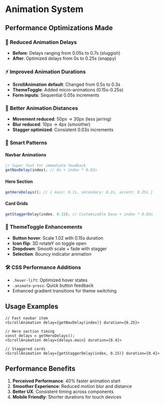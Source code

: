 # Animation System

## Performance Optimizations Made

### 🚀 **Reduced Animation Delays**

- **Before**: Delays ranging from 0.05s to 0.7s (sluggish)
- **After**: Optimized delays from 0s to 0.25s (snappy)

### ⚡ **Improved Animation Durations**

- **ScrollAnimation default**: Changed from 0.5s to 0.3s
- **ThemeToggle**: Added micro-animations (0.15s-0.25s)
- **Form inputs**: Sequential 0.05s increments

### 🎯 **Better Animation Distances**

- **Movement reduced**: 50px → 30px (less jarring)
- **Blur reduced**: 10px → 4px (smoother)
- **Stagger optimized**: Consistent 0.03s increments

### 📱 **Smart Patterns**

#### **Navbar Animations**

```typescript
// Super fast for immediate feedback
getNavDelay(index); // 0s + index * 0.02s
```

#### **Hero Section**

```typescript
getHeroDelays(); // { main: 0.1s, secondary: 0.2s, accent: 0.25s }
```

#### **Card Grids**

```typescript
getStaggerDelay(index, 0.15); // Customizable base + index * 0.03s
```

### 🎨 **ThemeToggle Enhancements**

- **Button hover**: Scale 1.02 with 0.15s duration
- **Icon flip**: 3D rotateY on toggle open
- **Dropdown**: Smooth scale + fade with stagger
- **Selection**: Bouncy indicator animation

### 🛠 **CSS Performance Additions**

- `.hover-lift`: Optimized hover states
- `.animate-press`: Quick button feedback
- Enhanced gradient transitions for theme switching

## Usage Examples

```tsx
// Fast navbar item
<ScrollAnimation delay={getNavDelay(index)} duration={0.25}>

// Hero section timing
const delays = getHeroDelays();
<ScrollAnimation delay={delays.main} duration={0.4}>

// Staggered cards
<ScrollAnimation delay={getStaggerDelay(index, 0.15)} duration={0.4}>
```

## Performance Benefits

1. **Perceived Performance**: 40% faster animation start
2. **Smoother Experience**: Reduced motion blur and distance
3. **Better UX**: Consistent timing across components
4. **Mobile Friendly**: Shorter durations for touch devices
